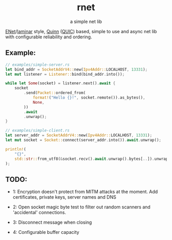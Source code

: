 <div align="center">

# rnet

a simple net lib

</div>

[ENet](http://enet.bespin.org/)/[laminar](https://github.com/TimonPost/laminar)
style, [Quinn](https://github.com/quinn-rs/quinn) ([QUIC](https://en.wikipedia.org/wiki/QUIC))
based, simple to use and async net lib with configurable reliability and ordering.

## Example:

```rust
// examples/simple-server.rs
let bind_addr = SocketAddrV4::new(Ipv4Addr::LOCALHOST, 13331);
let mut listener = Listener::bind(bind_addr.into());

while let Some(socket) = listener.next().await {
    socket
        .send(Packet::ordered_from(
            format!("Hello {}!", socket.remote()).as_bytes(),
            None,
        ))
        .await
        .unwrap();
}

// examples/simple-client.rs
let server_addr = SocketAddrV4::new(Ipv4Addr::LOCALHOST, 13331);
let mut socket = Socket::connect(server_addr.into()).await.unwrap();

println!(
    "{}",
    std::str::from_utf8(&socket.recv().await.unwrap().bytes[..]).unwrap()
);
```

## TODO:

- 1: Encryption doesn't protect
  from MITM attacks at the moment.
  Add certificates, private keys,
  server names and DNS

- 2: Open socket magic byte test to
  filter out random scanners and
  'accidental' connections.

- 3: Disconnect message when closing

- 4: Configurable buffer capacity
